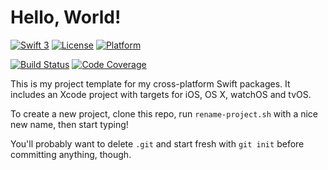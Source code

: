 # Hello, World!

[![Swift 3](https://img.shields.io/badge/Swift-3-blue.svg)](https://swift.org) 
[![License](https://img.shields.io/badge/license-MIT-blue.svg)](https://github.com/lorentey/FrameworkTemplate/blob/master/LICENSE.md)
[![Platform](https://img.shields.io/badge/platforms-OS_X%20∙%20iOS%20∙%20watchOS%20∙%20tvOS-blue.svg)](https://developer.apple.com/platforms/)

[![Build Status](https://travis-ci.org/lorentey/FrameworkTemplate.svg?branch=master)](https://travis-ci.org/lorentey/FrameworkTemplate)
[![Code Coverage](https://codecov.io/github/lorentey/FrameworkTemplate/coverage.svg?branch=master)](https://codecov.io/github/lorentey/FrameworkTemplate?branch=master)

This is my project template for my cross-platform Swift packages.
It includes an Xcode project with targets for iOS, OS X, watchOS and tvOS.

To create a new project, clone this repo, run `rename-project.sh` with a nice new name, then start typing!

You'll probably want to delete `.git` and start fresh with `git init` before committing anything, though.
